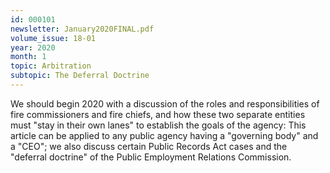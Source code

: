```yaml
---
id: 000101
newsletter: January2020FINAL.pdf
volume_issue: 18-01
year: 2020
month: 1
topic: Arbitration
subtopic: The Deferral Doctrine
---
```


We should begin 2020 with a discussion of the roles and responsibilities of fire commissioners and fire chiefs, and how these two separate entities must "stay in their own lanes" to establish the goals of the agency: This article can be applied to any public agency having a "governing body" and a "CEO"; we also discuss certain Public Records Act cases and the "deferral doctrine" of the Public Employment Relations Commission.